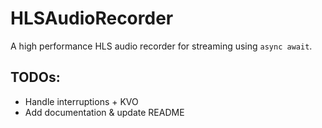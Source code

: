 # HLSAudioRecorder

A high performance HLS audio recorder for streaming using `async await`.

## TODOs:
  - Handle interruptions + KVO 
  - Add documentation & update README
  
